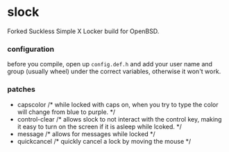 # slock
Forked Suckless Simple X Locker build for OpenBSD.
### configuration
before you compile, open up `config.def.h` and add your user name and group (usually wheel) under the correct variables, otherwise it won't work.
### patches
  - capscolor /* while locked with caps on, when you try to type the color will change from blue to purple. */
  - control-clear /* allows slock to not interact with the control key, making it easy to turn on the screen if it is asleep while lcoked. */
  - message /* allows for messages while locked */
  - quickcancel /* quickly cancel a lock by moving the mouse */
